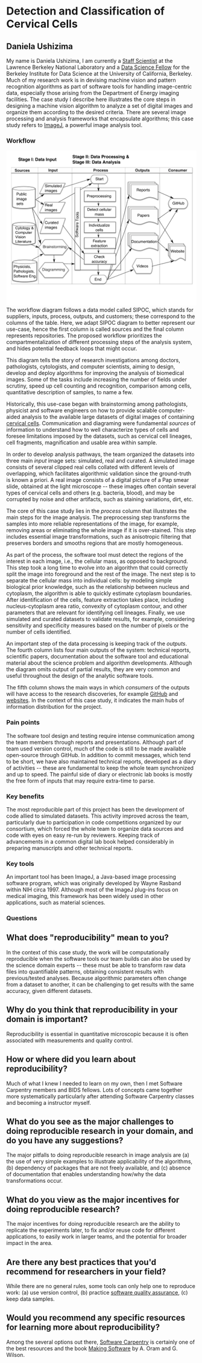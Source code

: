 Detection and Classification of Cervical Cells
==============================================

Daniela Ushizima
----------------

My name is Daniela Ushizima, I am currently a [Staff Scientist](http://vis.lbl.gov/~daniela) at the Lawrence Berkeley National Laboratory and a [Data Science Fellow](https://bids.berkeley.edu/people/daniela-ushizima) for the Berkeley Institute for Data Science at the University of California, Berkeley. Much of my research work is in devising machine vision and pattern recognition algorithms as part of software tools for handling image-centric data, especially those arising from the Department of Energy imaging facilities. The case study I describe here illustrates the core steps in designing a machine vision algorithm to analyze a set of digital images and organize them according to the desired criteria. There are several image processing and analysis frameworks that encapsulate algorithms; this case study refers to [ImageJ](https://imagej.nih.gov/ij/), a powerful image analysis tool.

### Workflow

![Diagram](dushizima.png) The workflow diagram follows a data model called SIPOC, which stands for suppliers, inputs, process, outputs, and customers; these correspond to the columns of the table. Here, we adapt SIPOC diagram to better represent our use-case, hence the first column is called sources and the final column represents repositories. The proposed workflow prioritizes the compartmentalization of different processing steps of the analysis system, and hides potential feedback loops that might occur.

This diagram tells the story of research investigations among doctors, pathologists, cytologists, and computer scientists, aiming to design, develop and deploy algorithms for improving the analysis of biomedical images. Some of the tasks include increasing the number of fields under scrutiny, speed up cell counting and recognition, comparison among cells, quantitative description of samples, to name a few.

Historically, this use-case began with brainstorming among pathologists, physicist and software engineers on how to provide scalable computer-aided analysis to the available large datasets of digital images of containing [cervical cells](http://www.cancer.gov/types/cervical/understanding-cervical-changes/understanding-cervical-changes.pdf). Communication and diagraming were fundamental *sources* of information to understand how to well characterize types of cells and foresee limitations imposed by the datasets, such as cervical cell lineages, cell fragments, magnification and usable area within sample.

In order to develop analysis pathways, the team organized the datasets into three main *input* image sets: simulated, real and curated. A simulated image consists of several clipped real cells collated with different levels of overlapping, which facilitates algorithmic validation since the ground-truth is known a priori. A real image consists of a digital picture of a Pap smear slide, obtained at the light microscope -- these images often contain several types of cervical cells and others (e.g. bacteria, blood), and may be corrupted by noise and other artifacts, such as staining variations, dirt, etc.

The core of this case study lies in the *process* column that illustrates the main steps for the image analysis. The preprocessing step transforms the samples into more reliable representations of the image, for example, removing areas or eliminating the whole image if it is over-stained. This step includes essential image transformations, such as anisotropic filtering that preserves borders and smooths regions that are mostly homogeneous.

As part of the process, the software tool must detect the regions of the interest in each image, i.e., the cellular mass, as opposed to background. This step took a long time to evolve into an algorithm that could correctly split the image into foreground and the rest of the image. The next step is to separate the cellular mass into individual cells: by modeling simple biological prior knowledge, such as the relationship between nucleus and cytoplasm, the algorithm is able to quickly estimate cytoplasm boundaries. After identification of the cells, feature extraction takes place, including nucleus-cytoplasm area ratio, convexity of cytoplasm contour, and other parameters that are relevant for identifying cell lineages. Finally, we use simulated and curated datasets to validate results, for example, considering sensitivity and specificity measures based on the number of pixels or the number of cells identified.

An important step of the data processing is keeping track of the *outputs*. The fourth column lists four main outputs of the system: technical reports, scientific papers, documentation about the software tool and educational material about the science problem and algorithm developments. Although the diagram omits output of partial results, they are very common and useful throughout the design of the analytic software tools.

The fifth column shows the main ways in which *consumers* of the outputs will have access to the research discoveries, for example [GitHub](https://github.com/dani-lbnl/CRIC) and [websites](https://sites.google.com/site/cervicalcancercell/). In the context of this case study, it indicates the main hubs of information distribution for the project.

### Pain points

The software tool design and testing require intense communication among the team members through reports and presentations. Although part of team used version control, much of the code is still to be made available open-source through GitHub. In addition to commit messages, which tend to be short, we have also maintained technical reports, developed as a diary of activities -- these are fundamental to keep the whole team synchronized and up to speed. The painful side of diary or electronic lab books is mostly the free form of inputs that may require extra-time to parse.

### Key benefits

The most reproducible part of this project has been the development of code allied to simulated datasets. This activity improved across the team, particularly due to participation in code competitions organized by our consortium, which forced the whole team to organize data sources and code with eyes on easy re-run by reviewers. Keeping track of advancements in a common digital lab book helped considerably in preparing manuscripts and other technical reports.

### Key tools

An important tool has been ImageJ, a Java-based image processing software program, which was originally developed by Wayne Rasband within NIH circa 1997. Although most of the ImageJ plug-ins focus on medical imaging, this framework has been widely used in other applications, such as material sciences.

### Questions

What does "reproducibility" mean to you?
----------------------------------------

In the context of this case study, the work will be computationally reproducible when the software tools our team builds can also be used by the science domain experts -- these must be able to transform raw data files into quantifiable patterns, obtaining consistent results with previous/tested analyses. Because algorithmic parameters often change from a dataset to another, it can be challenging to get results with the same accuracy, given different datasets.

Why do you think that reproducibility in your domain is important?
------------------------------------------------------------------

Reproducibility is essential in quantitative microscopic because it is often associated with measurements and quality control.

How or where did you learn about reproducibility?
-------------------------------------------------

Much of what I knew I needed to learn on my own, then I met Software Carpentry members and BIDS fellows. Lots of concepts came together more systematically particularly after attending Software Carpentry classes and becoming a instructor myself.

What do you see as the major challenges to doing reproducible research in your domain, and do you have any suggestions?
-----------------------------------------------------------------------------------------------------------------------

The major pitfalls to doing reproducible research in image analysis are (a) the use of very simple examples to illustrate applicability of the algorithms, (b) dependency of packages that are not freely available, and (c) absence of documentation that enables understanding how/why the data transformations occur.

What do you view as the major incentives for doing reproducible research?
-------------------------------------------------------------------------

The major incentives for doing reproducible research are the ability to replicate the experiments later, to fix and/or reuse code for different applications, to easily work in larger teams, and the potential for broader impact in the area.

Are there any best practices that you'd recommend for researchers in your field?
--------------------------------------------------------------------------------

While there are no general rules, some tools can only help one to reproduce work: (a) use version control, (b) practice [software quality assurance](https://en.wikipedia.org/wiki/Software_quality_assurance), (c) keep data samples.

Would you recommend any specific resources for learning more about reproducibility?
-----------------------------------------------------------------------------------

Among the several options out there, [Software Carpentry](software-carpentry.org) is certainly one of the best resources and the book [Making Software](http://deca.cuc.edu.cn/Community/cfs-filesystemfile.ashx/__key/CommunityServer.Components.PostAttachments/00.00.00.22.46/Oreilly.Making.Software.Oct.2010.pdf) by A. Oram and G. Wilson.
